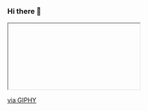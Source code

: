 ### Hi there 👋

<iframe id="header" align="center"> src="https://giphy.com/embed/zOvBKUUEERdNm" width="480" height="270" frameBorder="0" class="giphy-embed" allowFullScreen></iframe><p><a href="https://giphy.com/gifs/coding-zOvBKUUEERdNm">via GIPHY</a></p>


<!--
**Moamenmuh13/Moamenmuh13** is a ✨ _special_ ✨ repository because its `README.md` (this file) appears on your GitHub profile.
Here are some ideas to get you started:

- 🔭 I’m currently working on ALX Student
- 🌱 I’m currently learning Software Engineering
- 💬 Ask me about Android dev 
- 📫 How to reach me: https://twitter.com/MumenMu13
-->
